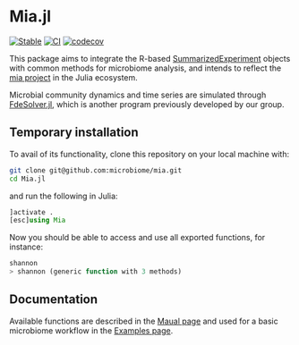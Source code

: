 # Mia.jl

[![Stable](https://img.shields.io/badge/docs-stable-blue.svg)](https://juliaturkudatascience.github.io/Mia.jl/stable/readme/)
[![CI](https://github.com/JuliaTurkuDataScience/Mia.jl/actions/workflows/CI.yml/badge.svg?branch=main)](https://github.com/JuliaTurkuDataScience/Mia.jl/actions/workflows/CI.yml)
[![codecov](https://codecov.io/gh/JuliaTurkuDataScience/Mia.jl/branch/main/graph/badge.svg?token=VHEH1ZQLPA)](https://codecov.io/gh/JuliaTurkuDataScience/Mia.jl)

This package aims to integrate the R-based [SummarizedExperiment](https://github.com/LTLA/SummarizedExperiments.jl) objects with common methods for microbiome analysis, and intends to reflect the [mia project](https://github.com/microbiome/mia/) in the Julia ecosystem.

Microbial community dynamics and time series are simulated through [FdeSolver.jl](https://github.com/JuliaTurkuDataScience/FdeSolver.jl), which is another program previously developed by our group.

## Temporary installation

To avail of its functionality, clone this repository on your local machine with:

```bash
git clone git@github.com:microbiome/mia.git
cd Mia.jl
```

and run the following in Julia:

```julia
]activate .
[esc]using Mia
```

Now you should be able to access and use all exported functions, for instance:

```julia
shannon
> shannon (generic function with 3 methods)
```

## Documentation

Available functions are described in the [Maual page](https://juliaturkudatascience.github.io/Mia.jl/stable/) and used for a basic microbiome workflow in the [Examples page](https://juliaturkudatascience.github.io/Mia.jl/stable/examples/).
